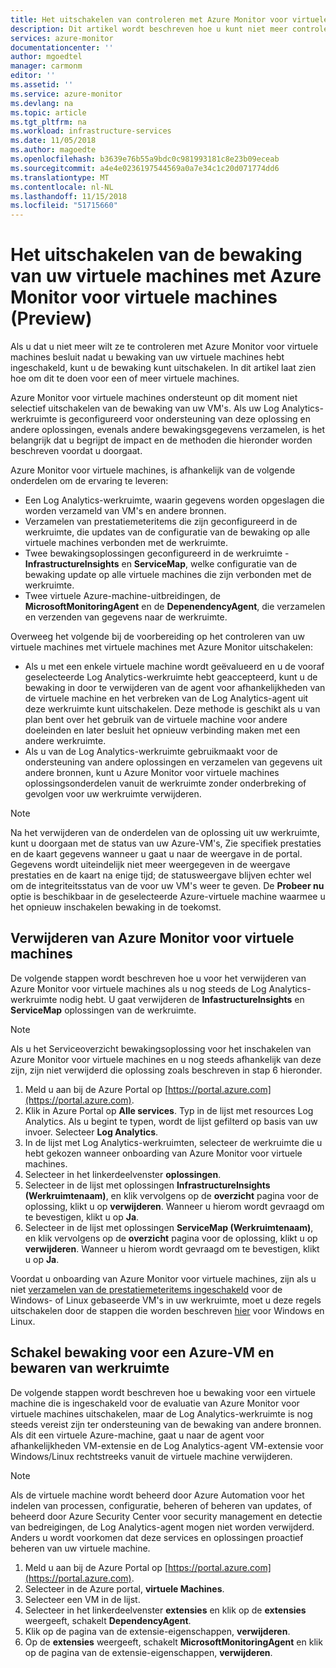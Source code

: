 ```yaml
---
title: Het uitschakelen van controleren met Azure Monitor voor virtuele machines (Preview) | Microsoft Docs
description: Dit artikel wordt beschreven hoe u kunt niet meer controleren van uw virtuele machines met Azure Monitor voor virtuele machines.
services: azure-monitor
documentationcenter: ''
author: mgoedtel
manager: carmonm
editor: ''
ms.assetid: ''
ms.service: azure-monitor
ms.devlang: na
ms.topic: article
ms.tgt_pltfrm: na
ms.workload: infrastructure-services
ms.date: 11/05/2018
ms.author: magoedte
ms.openlocfilehash: b3639e76b55a9bdc0c981993181c8e23b09eceab
ms.sourcegitcommit: a4e4e0236197544569a0a7e34c1c20d071774dd6
ms.translationtype: MT
ms.contentlocale: nl-NL
ms.lasthandoff: 11/15/2018
ms.locfileid: "51715660"
---
```

# <a name="how-to-disable-monitoring-of-your-virtual-machines-with-azure-monitor-for-vms-preview"></a>Het uitschakelen van de bewaking van uw virtuele machines met Azure Monitor voor virtuele machines (Preview)

Als u dat u niet meer wilt ze te controleren met Azure Monitor voor virtuele machines besluit nadat u bewaking van uw virtuele machines hebt ingeschakeld, kunt u de bewaking kunt uitschakelen. In dit artikel laat zien hoe om dit te doen voor een of meer virtuele machines.  

Azure Monitor voor virtuele machines ondersteunt op dit moment niet selectief uitschakelen van de bewaking van uw VM's. Als uw Log Analytics-werkruimte is geconfigureerd voor ondersteuning van deze oplossing en andere oplossingen, evenals andere bewakingsgegevens verzamelen, is het belangrijk dat u begrijpt de impact en de methoden die hieronder worden beschreven voordat u doorgaat.

Azure Monitor voor virtuele machines, is afhankelijk van de volgende onderdelen om de ervaring te leveren:

* Een Log Analytics-werkruimte, waarin gegevens worden opgeslagen die worden verzameld van VM's en andere bronnen.
* Verzamelen van prestatiemeteritems die zijn geconfigureerd in de werkruimte, die updates van de configuratie van de bewaking op alle virtuele machines verbonden met de werkruimte.
* Twee bewakingsoplossingen geconfigureerd in de werkruimte - **InfrastructureInsights** en **ServiceMap**, welke configuratie van de bewaking update op alle virtuele machines die zijn verbonden met de werkruimte.
* Twee virtuele Azure-machine-uitbreidingen, de **MicrosoftMonitoringAgent** en de **DepenendencyAgent**, die verzamelen en verzenden van gegevens naar de werkruimte.

Overweeg het volgende bij de voorbereiding op het controleren van uw virtuele machines met virtuele machines met Azure Monitor uitschakelen:

* Als u met een enkele virtuele machine wordt geëvalueerd en u de vooraf geselecteerde Log Analytics-werkruimte hebt geaccepteerd, kunt u de bewaking in door te verwijderen van de agent voor afhankelijkheden van de virtuele machine en het verbreken van de Log Analytics-agent uit deze werkruimte kunt uitschakelen. Deze methode is geschikt als u van plan bent over het gebruik van de virtuele machine voor andere doeleinden en later besluit het opnieuw verbinding maken met een andere werkruimte.
* Als u van de Log Analytics-werkruimte gebruikmaakt voor de ondersteuning van andere oplossingen en verzamelen van gegevens uit andere bronnen, kunt u Azure Monitor voor virtuele machines oplossingsonderdelen vanuit de werkruimte zonder onderbreking of gevolgen voor uw werkruimte verwijderen.  

>[!NOTE]
> Na het verwijderen van de onderdelen van de oplossing uit uw werkruimte, kunt u doorgaan met de status van uw Azure-VM's, Zie specifiek prestaties en de kaart gegevens wanneer u gaat u naar de weergave in de portal. Gegevens wordt uiteindelijk niet meer weergegeven in de weergave prestaties en de kaart na enige tijd; de statusweergave blijven echter wel om de integriteitsstatus van de voor uw VM's weer te geven. De **Probeer nu** optie is beschikbaar in de geselecteerde Azure-virtuele machine waarmee u het opnieuw inschakelen bewaking in de toekomst.  

## <a name="complete-removal-of-azure-monitor-for-vms"></a>Verwijderen van Azure Monitor voor virtuele machines

De volgende stappen wordt beschreven hoe u voor het verwijderen van Azure Monitor voor virtuele machines als u nog steeds de Log Analytics-werkruimte nodig hebt. U gaat verwijderen de **InfastructureInsights** en **ServiceMap** oplossingen van de werkruimte.  

>[!NOTE]
>Als u het Serviceoverzicht bewakingsoplossing voor het inschakelen van Azure Monitor voor virtuele machines en u nog steeds afhankelijk van deze zijn, zijn niet verwijderd die oplossing zoals beschreven in stap 6 hieronder.  
>

1. Meld u aan bij de Azure Portal op [https://portal.azure.com](https://portal.azure.com).
2. Klik in Azure Portal op **Alle services**. Typ in de lijst met resources Log Analytics. Als u begint te typen, wordt de lijst gefilterd op basis van uw invoer. Selecteer **Log Analytics**.
3. In de lijst met Log Analytics-werkruimten, selecteer de werkruimte die u hebt gekozen wanneer onboarding van Azure Monitor voor virtuele machines.
4. Selecteer in het linkerdeelvenster **oplossingen**.  
5. Selecteer in de lijst met oplossingen **InfrastructureInsights (Werkruimtenaam)**, en klik vervolgens op de **overzicht** pagina voor de oplossing, klikt u op **verwijderen**.  Wanneer u hierom wordt gevraagd om te bevestigen, klikt u op **Ja**.  
6. Selecteer in de lijst met oplossingen **ServiceMap (Werkruimtenaam)**, en klik vervolgens op de **overzicht** pagina voor de oplossing, klikt u op **verwijderen**.  Wanneer u hierom wordt gevraagd om te bevestigen, klikt u op **Ja**.  

Voordat u onboarding van Azure Monitor voor virtuele machines, zijn als u niet [verzamelen van de prestatiemeteritems ingeschakeld](vminsights-onboard.md?toc=/azure/azure-monitor/toc.json#performance-counters-enabled) voor de Windows- of Linux gebaseerde VM's in uw werkruimte, moet u deze regels uitschakelen door de stappen die worden beschreven [hier](../../log-analytics/log-analytics-data-sources-performance-counters.md?toc=/azure/azure-monitor/toc.json#configuring-performance-counters) voor Windows en Linux.

## <a name="disable-monitoring-for-an-azure-vm-and-retain-workspace"></a>Schakel bewaking voor een Azure-VM en bewaren van werkruimte  

De volgende stappen wordt beschreven hoe u bewaking voor een virtuele machine die is ingeschakeld voor de evaluatie van Azure Monitor voor virtuele machines uitschakelen, maar de Log Analytics-werkruimte is nog steeds vereist zijn ter ondersteuning van de bewaking van andere bronnen. Als dit een virtuele Azure-machine, gaat u naar de agent voor afhankelijkheden VM-extensie en de Log Analytics-agent VM-extensie voor Windows/Linux rechtstreeks vanuit de virtuele machine verwijderen. 

>[!NOTE]
>Als de virtuele machine wordt beheerd door Azure Automation voor het indelen van processen, configuratie, beheren of beheren van updates, of beheerd door Azure Security Center voor security management en detectie van bedreigingen, de Log Analytics-agent mogen niet worden verwijderd. Anders u wordt voorkomen dat deze services en oplossingen proactief beheren van uw virtuele machine. 

1. Meld u aan bij de Azure Portal op [https://portal.azure.com](https://portal.azure.com). 
2. Selecteer in de Azure portal, **virtuele Machines**. 
3. Selecteer een VM in de lijst. 
4. Selecteer in het linkerdeelvenster **extensies** en klik op de **extensies** weergeeft, schakelt **DependencyAgent**.
5. Klik op de pagina van de extensie-eigenschappen, **verwijderen**.
6. Op de **extensies** weergeeft, schakelt **MicrosoftMonitoringAgent** en klik op de pagina van de extensie-eigenschappen, **verwijderen**.  
